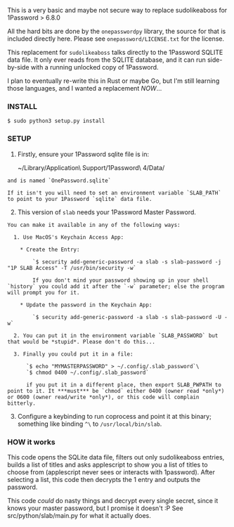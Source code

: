 This is a very basic and maybe not secure way to replace sudolikeaboss for 1Password > 6.8.0

All the hard bits are done by the `onepasswordpy` library, the source for that is included directly here. Please see `onepassword/LICENSE.txt` for the license.

This replacement for `sudolikeaboss` talks directly to the 1Password SQLITE data file.
It only ever reads from the SQLITE database, and it can run side-by-side with a running unlocked copy of 1Password.

I plan to eventually re-write this in Rust or maybe Go, but I'm still learning those languages, and I wanted a replacement *NOW*...

### INSTALL

  `$ sudo python3 setup.py install`

### SETUP

  1. Firstly, ensure your 1Password sqlite file is in:

		~/Library/Application\ Support/1Password\ 4/Data/

	and is named `OnePassword.sqlite`
  
	If it isn't you will need to set an environment variable `SLAB_PATH` to point to your 1Password `sqlite` data file.

  2. This version of `slab` needs your 1Password Master Password.
  
  	You can make it available in any of the following ways:
  
	  1. Use MacOS's Keychain Access App:
  
	  	* Create the Entry:

			`$ security add-generic-password -a slab -s slab-password -j "1P SLAB Access" -T /usr/bin/security -w`

			If you don't mind your password showing up in your shell `history` you could add it after the `-w` parameter; else the program will prompt you for it.

		* Update the password in the Keychain App:

			`$ security add-generic-password -a slab -s slab-password -U -w`

	  2. You can put it in the environment variable `SLAB_PASSWORD` but that would be *stupid*. Please don't do this...

	  3. Finally you could put it in a file:

		  `$ echo "MYMASTERPASSWORD" > ~/.config/.slab_password`\
		  `$ chmod 0400 ~/.config/.slab_password`

		  if you put it in a different place, then export SLAB_PWPATH to point to it. It ***must*** be `chmod` either 0400 (owner read *only*) or 0600 (owner read/write *only*), or this code will complain bitterly.

  3. Configure a keybinding to run coprocess and point it at this binary; something like binding `^\` to `/usr/local/bin/slab`.

### HOW it works

  This code opens the SQLite data file, filters out only sudolikeaboss entries, builds a list of titles and asks applescript to show you a list of titles to choose from (applescript never sees or interacts with 1password).  After selecting a list, this code then decrypts the 1 entry and outputs the password.

  This code *could* do nasty things and decrypt every single secret, since it knows your master password, but I promise it doesn't :P  See src/python/slab/main.py for what it actually does.
